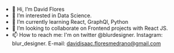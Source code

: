 - 👋 Hi, I’m David Flores
- 👀 I’m interested in Data Science.
- 🌱 I’m currently learning React, GraphQl, Python
- 💞️ I’m looking to collaborate on Frontend projects with React JS.
- 📫 How to reach me: I'm on twitter @blurdesigner. Instagram: blur_designer. E-mail: davidisaac.floresmedrano@gmail.com

<!---
iblurdesigner/iblurdesigner is a ✨ special ✨ repository because its `README.md` (this file) appears on your GitHub profile.
You can click the Preview link to take a look at your changes.
--->
